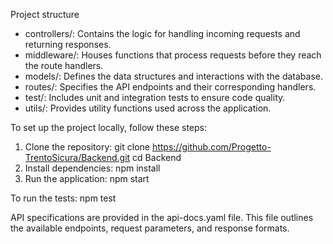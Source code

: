 Project structure
- controllers/: Contains the logic for handling incoming requests and returning responses.
- middleware/: Houses functions that process requests before they reach the route handlers.
- models/: Defines the data structures and interactions with the database.
- routes/: Specifies the API endpoints and their corresponding handlers.
- test/: Includes unit and integration tests to ensure code quality.
- utils/: Provides utility functions used across the application.


To set up the project locally, follow these steps:
1. Clone the repository:
git clone https://github.com/Progetto-TrentoSicura/Backend.git
cd Backend
2. Install dependencies:
npm install
3. Run the application:
npm start


To run the tests:
npm test


API specifications are provided in the api-docs.yaml file. This file outlines the available endpoints, request parameters, and response formats.